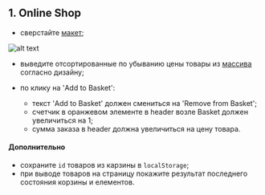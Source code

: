 ## 1. Online Shop
- сверстайте [макет](https://drive.google.com/open?id=1hljUNW-ikQVDyxDb8rRFIyeUyBCP8nTZ);

![alt text](https://lh3.googleusercontent.com/fmxci_4MDjoh4Xp1c5uwxIQ018QoKBYUbSg8X1VQTAYw7uzNO8ftLxB3N2ZvSgcarbIy4IQwupuoaJEL_GU8rb-fqaRCfVvq9S8CCz13abf-Eic8OqjfVadV5P1uBU8ENi8eTL1QsdiBA7kU80S_oas8txm_6Sv8GPol7OyIt6_Vhpk8dwtLkjxL2pDTTHOrj2uLnZqBtE01UBJ_djY-hVaTzdZaOmPqSCLk8Kp4P--yOrLdsbW_s7NR2H3WVS7ndhObDYMO5EzYLY9MYsJ-u5iF9fic4X-iFbBfK_huBwD39YniZ7Eza5WeL05jsUznjHqzjLQQcuX3_BHI9CfSgAa3crvG_EI_gG_S-LUX6Wexw7S-9X0nyDNc1erM5BB5GcapwWL1ULJ4cj3eSZg1uFpQjPQrZeZhfE85405c7olQbLudAMY9B6Z6VSY_uuOC2QYoF5-fTkPi9vGBRlpDU6bEff24wM5b2NScCh-H6PFo_Ns7bjFyOIZdZCiOaom-ETFE2SbtJbs4sHbt5og6Vvgt-oHhq8behIBc1weCxKZMLQm8fVth7ls1OzWkQJGFCgM_12KHtZxcyiTbLN5suzwe-qttb8zf4VFfV-Yj8xXdV4hP3aBDLqAdROqf3iiSLwz408O1Ls1siOhtGZWQgTVh7Rjw7VZEj_j30FoW52GD87lgY5uBZnVQJKeR3Q=w1920-h539-ft "Online Shop")

- выведите отсортированные по убыванию цены товары из [массива](./array.js) согласно дизайну;

- по клику на 'Add to Basket':
    - текст 'Add to Basket' должен смениться на 'Remove from Basket';
    - счетчик в оранжевом элементе в header возле Basket должен увеличиться на 1;
    - сумма заказа в header должна увеличиться на цену товара.

#### Дополнительно
- сохраните `id` товаров из карзины в `localStorage`;
- при выводе товаров на страницу покажите результат последнего состояния корзины и елементов.

